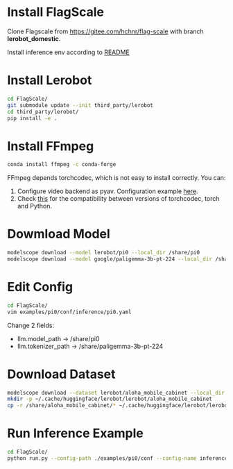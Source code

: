 

#  Install FlagScale 
Clone Flagscale from https://gitee.com/hchnr/flag-scale with branch **lerobot_domestic**.

Install inference env according to [README](https://gitee.com/hchnr/flag-scale/blob/main/README.md) 

# Install Lerobot

```sh
cd FlagScale/
git submodule update --init third_party/lerobot
cd third_party/lerobot/
pip install -e .
```

# Install FFmpeg
```sh
conda install ffmpeg -c conda-forge
```

FFmpeg depends torchcodec, which is not easy to install correctly. You can:
1. Configure video backend as pyav. Configuration example [here](https://gitee.com/hchnr/flag-scale/blob/main/examples/pi0/conf/inference/pi0.yaml).
2. Check [this](https://github.com/pytorch/torchcodec?tab=readme-ov-file#installing-torchcodec) for the compatibility between versions of torchcodec, torch and Python.


# Dowmload Model
```sh
modelscope download --model lerobot/pi0 --local_dir /share/pi0
modelscope download --model google/paligemma-3b-pt-224 --local_dir /share/paligemma-3b-pt-224
```

# Edit Config
```sh
cd FlagScale/
vim examples/pi0/conf/inference/pi0.yaml
```
Change 2 fields:
- llm.model_path -> /share/pi0
- llm.tokenizer_path -> /share/paligemma-3b-pt-224


# Download Dataset

```sh
modelscope download --dataset lerobot/aloha_mobile_cabinet --local_dir /share/aloha_mobile_cabinet
mkdir -p ~/.cache/huggingface/lerobot/lerobot/aloha_mobile_cabinet
cp -r /share/aloha_mobile_cabinet/* ~/.cache/huggingface/lerobot/lerobot/aloha_mobile_cabinet
```

# Run Inference Example
```sh
cd FlagScale/
python run.py --config-path ./examples/pi0/conf --config-name inference action=run
```


